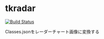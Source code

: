 # tkradar

[![Build Status](https://travis-ci.org/jiro4989/tkradar.svg?branch=master)](https://travis-ci.org/jiro4989/tkradar)

Classes.jsonをレーダーチャート画像に変換する
